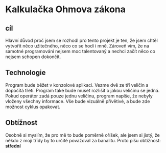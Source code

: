 # Kalkulačka Ohmova zákona

## cíl
Hlavní důvod proč jsem se rozhodl pro tento projekt je ten, že jsem chtěl vytvořit něco užitečného, něco co se hodí i mně. Zároveň vím, že na samotné programování nejsem moc talentovaný a nechci začít něco co nejsem schopen dokončit. 

## Technologie
Program bude běžet v konzolové aplikaci. Vezme dvě ze tří veličin a dopočítá třetí. Program také bude muset rozlišit o jakou veličinu se jedná. Pokud operátor zadá pouze jednu veličinu, program napíše, že nebyly vloženy všechny informace. Vše bude vizuálně přívětivé, a bude zde možnost cyklus opakovat.

## Obtížnost
Osobně si myslím, že pro mě to bude poměrně oříšek, ale jsem si jistý, že někdo z mojí třídy by to určitě považoval za banalitu. Proto píšu obtížnost: **střední**
